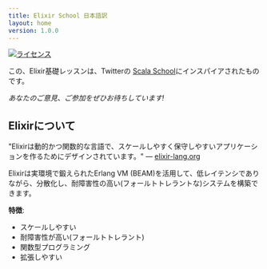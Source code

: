 ```yaml
---
title: Elixir School 日本語訳
layout: home
version: 1.0.0
---
```


[![ライセンス](//img.shields.io/badge/license-MIT-brightgreen.svg)](http://opensource.org/licenses/MIT)

この、Elixir基礎レッスンは、Twitterの [Scala School](http://twitter.github.io/scala_school/)にインスパイアされたものです。

_あなたのご意見、ご参加をぜひお待ちしています!_

## Elixirについて

"Elixirは動的かつ関数的な言語で、スケールしやすく保守しやすいアプリケーションを作るためにデザインされています。" — [elixir-lang.org](http://elixir-lang.org/)

Elixirは実環境で鍛えられたErlang VM (BEAM)を活用して、低レイテンシでありながら、分散化し、耐障害性の高い(フォールトトレラントな)システムを構築できます。

__特徴__:

+ スケールしやすい
+ 耐障害性が高い(フォールトトレラント)
+ 関数型プログラミング
+ 拡張しやすい

